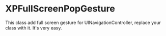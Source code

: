 # XPFullScreenPopGesture
This class add full screen gesture for UINavigationController, replace your class with it. It's very easy.
